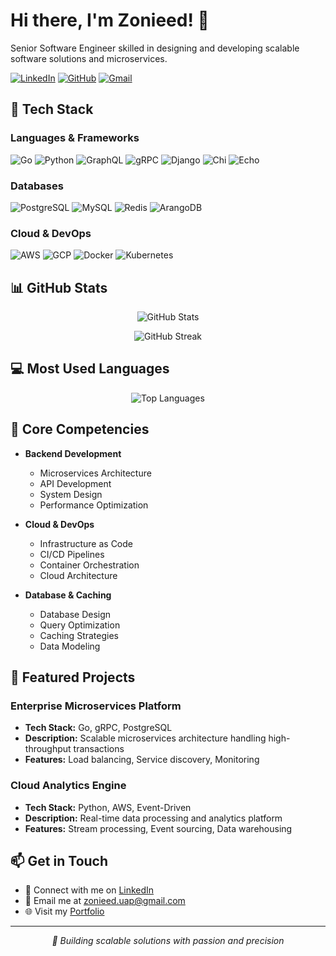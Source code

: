 # Hi there, I'm Zonieed! 👋

Senior Software Engineer skilled in designing and developing scalable software solutions and microservices.

[![LinkedIn](https://img.shields.io/badge/LinkedIn-0077B5?style=flat-square&logo=linkedin&logoColor=white)](https://linkedin.com/in/zonieedhossain)
[![GitHub](https://img.shields.io/badge/GitHub-100000?style=flat-square&logo=github&logoColor=white)](https://github.com/zonieedhossain)
[![Gmail](https://img.shields.io/badge/Gmail-D14836?style=flat-square&logo=gmail&logoColor=white)](mailto:your.email@gmail.com)

## 🚀 Tech Stack

### Languages & Frameworks
![Go](https://img.shields.io/badge/Go-00ADD8?style=flat-square&logo=go&logoColor=white)
![Python](https://img.shields.io/badge/Python-3776AB?style=flat-square&logo=python&logoColor=white)
![GraphQL](https://img.shields.io/badge/GraphQL-E10098?style=flat-square&logo=graphql&logoColor=white)
![gRPC](https://img.shields.io/badge/gRPC-244c5a?style=flat-square)
![Django](https://img.shields.io/badge/Django-092E20?style=flat-square&logo=django&logoColor=white)
![Chi](https://img.shields.io/badge/Chi-00ADD8?style=flat-square)
![Echo](https://img.shields.io/badge/Echo-00ADD8?style=flat-square)

### Databases
![PostgreSQL](https://img.shields.io/badge/PostgreSQL-316192?style=flat-square&logo=postgresql&logoColor=white)
![MySQL](https://img.shields.io/badge/MySQL-005C84?style=flat-square&logo=mysql&logoColor=white)
![Redis](https://img.shields.io/badge/Redis-DC382D?style=flat-square&logo=redis&logoColor=white)
![ArangoDB](https://img.shields.io/badge/ArangoDB-DDE072?style=flat-square)

### Cloud & DevOps
![AWS](https://img.shields.io/badge/AWS-232F3E?style=flat-square&logo=amazon-aws&logoColor=white)
![GCP](https://img.shields.io/badge/GCP-4285F4?style=flat-square&logo=google-cloud&logoColor=white)
![Docker](https://img.shields.io/badge/Docker-2496ED?style=flat-square&logo=docker&logoColor=white)
![Kubernetes](https://img.shields.io/badge/Kubernetes-326CE5?style=flat-square&logo=kubernetes&logoColor=white)

## 📊 GitHub Stats

<p align="center">
  <img src="https://github-readme-stats.vercel.app/api?username=zonieedhossain&show_icons=true&theme=github_dark" alt="GitHub Stats" />
</p>

<p align="center">
  <img src="https://github-readme-streak-stats.herokuapp.com/?user=zonieedhossain&theme=github-dark-blue" alt="GitHub Streak" />
</p>

## 💻 Most Used Languages

<p align="center">
  <img src="https://github-readme-stats.vercel.app/api/top-langs/?username=zonieedhossain&layout=compact&theme=github_dark" alt="Top Languages" />
</p>

## 🎯 Core Competencies

- **Backend Development**
  - Microservices Architecture
  - API Development
  - System Design
  - Performance Optimization

- **Cloud & DevOps**
  - Infrastructure as Code
  - CI/CD Pipelines
  - Container Orchestration
  - Cloud Architecture

- **Database & Caching**
  - Database Design
  - Query Optimization
  - Caching Strategies
  - Data Modeling

## 🌟 Featured Projects

### Enterprise Microservices Platform
- **Tech Stack:** Go, gRPC, PostgreSQL
- **Description:** Scalable microservices architecture handling high-throughput transactions
- **Features:** Load balancing, Service discovery, Monitoring

### Cloud Analytics Engine
- **Tech Stack:** Python, AWS, Event-Driven
- **Description:** Real-time data processing and analytics platform
- **Features:** Stream processing, Event sourcing, Data warehousing

## 📫 Get in Touch

- 💼 Connect with me on [LinkedIn](https://linkedin.com/in/zonieedhossain)
- 📧 Email me at [zonieed.uap@gmail.com](mailto:zonieed.uap@gmail.com)
- 🌐 Visit my [Portfolio](https://www.zonieed.com)

---
<p align="center">
  <i>🚀 Building scalable solutions with passion and precision</i>
</p>
